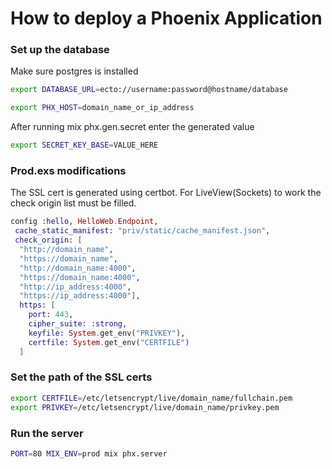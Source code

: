 # How to deploy a Phoenix Application 

### Set up the database
Make sure postgres is installed
```bash
export DATABASE_URL=ecto://username:password@hostname/database
```
```bash
export PHX_HOST=domain_name_or_ip_address
```
After running mix phx.gen.secret enter the generated value
```bash
export SECRET_KEY_BASE=VALUE_HERE
```


### Prod.exs modifications
The SSL cert is  generated using certbot. For LiveView(Sockets) to work the check origin list must be filled.
```elixir
config :hello, HelloWeb.Endpoint,
 cache_static_manifest: "priv/static/cache_manifest.json",
 check_origin: [
  "http://domain_name",
  "https://domain_name",
  "http://domain_name:4000",
  "https://domain_name:4000",
  "http://ip_address:4000",
  "https://ip_address:4000"],
  https: [
    port: 443,
    cipher_suite: :strong,
    keyfile: System.get_env("PRIVKEY"),
    certfile: System.get_env("CERTFILE")
  ]
```

### Set the path of the SSL certs
```bash
export CERTFILE=/etc/letsencrypt/live/domain_name/fullchain.pem
export PRIVKEY=/etc/letsencrypt/live/domain_name/privkey.pem
```
### Run the server
```bash
PORT=80 MIX_ENV=prod mix phx.server
```